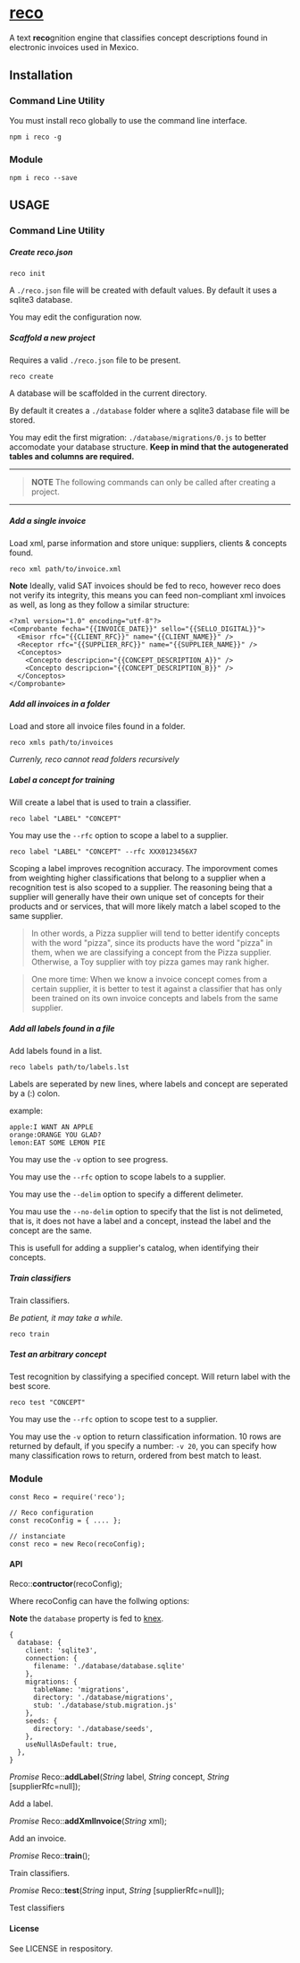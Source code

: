 # [reco]()

A text **reco**gnition engine that classifies concept descriptions found in electronic invoices used in Mexico.

## Installation

### Command Line Utility

You must install reco globally to use the command line interface.

```
npm i reco -g
```

### Module

```
npm i reco --save
```

## USAGE

### Command Line Utility

##### Create reco.json

```
reco init
```

A `./reco.json` file will be created with default values. 
By default it uses a sqlite3 database.

You may edit the configuration now.

##### Scaffold a new project

Requires a valid `./reco.json` file to be present.

```
reco create
```

A database will be scaffolded in the current directory.

By default it creates a `./database` folder where a sqlite3 database file will be stored.

You may edit the first migration: `./database/migrations/0.js` to better accomodate your database structure.
**Keep in mind that the autogenerated tables and columns are required.**

-----------

> **NOTE** The following commands can only be called after creating a project.

-----------

##### Add a single invoice

Load xml, parse information and store unique: suppliers, clients & concepts found.

```
reco xml path/to/invoice.xml
```

**Note** Ideally, valid SAT invoices should be fed to reco, however reco does not verify its integrity, this means you can feed non-compliant xml invoices as well, as long as they follow a similar structure:

```
<?xml version="1.0" encoding="utf-8"?>
<Comprobante fecha="{{INVOICE_DATE}}" sello="{{SELLO_DIGITAL}}">
  <Emisor rfc="{{CLIENT_RFC}}" name="{{CLIENT_NAME}}" />
  <Receptor rfc="{{SUPPLIER_RFC}}" name="{{SUPPLIER_NAME}}" />
  <Conceptos>
    <Concepto descripcion="{{CONCEPT_DESCRIPTION_A}}" />
    <Concepto descripcion="{{CONCEPT_DESCRIPTION_B}}" />
  </Conceptos>
</Comprobante>
```

##### Add all invoices in a folder

Load and store all invoice files found in a folder.

```
reco xmls path/to/invoices
```

*Currenly, reco cannot read folders recursively*

##### Label a concept for training

Will create a label that is used to train a classifier.

```
reco label "LABEL" "CONCEPT"
```

You may use the `--rfc` option to scope a label to a supplier.

```
reco label "LABEL" "CONCEPT" --rfc XXX0123456X7
```

Scoping a label improves recognition accuracy.
The imporovment comes from weighting higher classifications that belong to a supplier when a recognition test is also scoped to a supplier.
The reasoning being that a supplier will generally have their own unique set of concepts for their products and or services, that will more likely match a label scoped to the same supplier.

> In other words, a Pizza supplier will tend to better identify concepts with the word "pizza", since its products have the word "pizza" in them, when we are classifying a concept from the Pizza supplier. Otherwise, a Toy supplier with toy pizza games may rank higher.

> One more time: When we know a invoice concept comes from a certain supplier, it is better to test it against a classifier that has only been trained on its own invoice concepts and labels from the same supplier.

##### Add all labels found in a file

Add labels found in a list.

```
reco labels path/to/labels.lst
```

Labels are seperated by new lines, where labels and concept are seperated by a (:) colon.

example: 

```
apple:I WANT AN APPLE
orange:ORANGE YOU GLAD?
lemon:EAT SOME LEMON PIE
```
You may use the `-v` option to see progress.

You may use the `--rfc` option to scope labels to a supplier.

You may use the `--delim` option to specify a different delimeter.

You mau use the `--no-delim` option to specify that the list is not delimeted, that is, it does not have a label and a concept, instead the label and the concept are the same.

This is usefull for adding a supplier's catalog, when identifying their concepts.

##### Train classifiers

Train classifiers. 

*Be patient, it may take a while.*

```
reco train
```

##### Test an arbitrary concept

Test recognition by classifying a specified concept.
Will return label with the best score.

```
reco test "CONCEPT"
```

You may use the `--rfc` option to scope test to a supplier.

You may use the `-v` option to return classification information.
10 rows are returned by default, if you specify a number: `-v 20`, you can specify how many classification rows to return, ordered from best match to least.

### Module

```
const Reco = require('reco');

// Reco configuration
const recoConfig = { .... };

// instanciate
const reco = new Reco(recoConfig);
```

#### API

Reco::**contructor**(recoConfig);

Where recoConfig can have the follwing options:

**Note** the `database` property is fed to [knex](https://github.com/tgriesser/knex).

```
{
  database: {
    client: 'sqlite3',
    connection: {
      filename: './database/database.sqlite'
    },
    migrations: {
      tableName: 'migrations',
      directory: './database/migrations',
      stub: './database/stub.migration.js'
    },
    seeds: {
      directory: './database/seeds',
    },
    useNullAsDefault: true,
  },
}
```

*Promise* Reco::**addLabel**(*String* label, *String* concept, *String* [supplierRfc=null]);

Add a label.

*Promise* Reco::**addXmlInvoice**(*String* xml);

Add an invoice.

*Promise* Reco::**train**();

Train classifiers.

*Promise* Reco::**test**(*String* input, *String* [supplierRfc=null]);

Test classifiers

#### License

See LICENSE in respository.